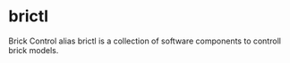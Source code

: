 # brictl
Brick Control alias brictl is a collection of software components to controll brick models.
